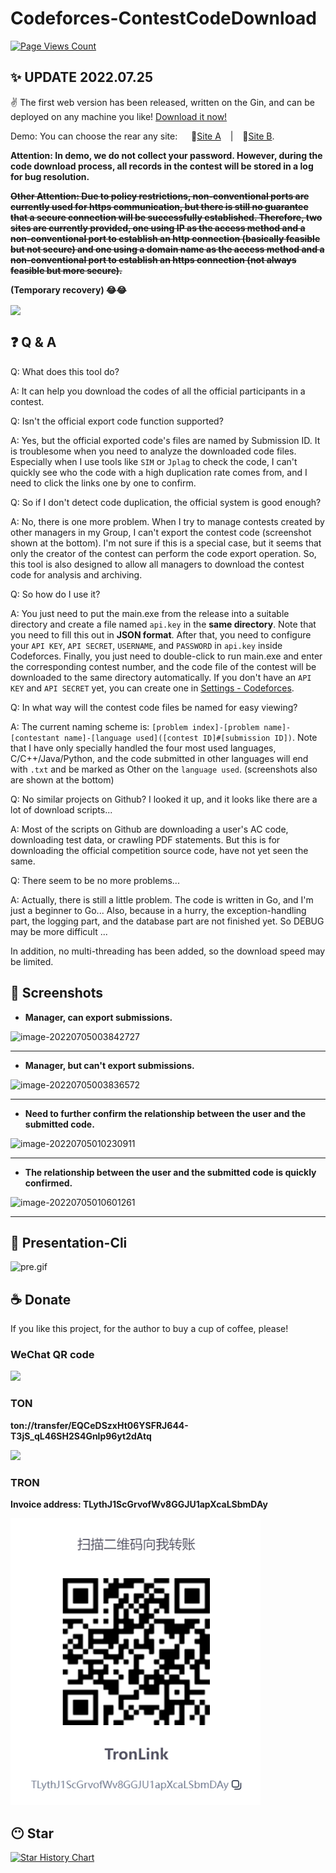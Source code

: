 # Codeforces-ContestCodeDownload

[![Page Views Count](https://badges.toozhao.com/badges/01G8Z5B0VBRMQF26321XZPZD8Q/green.svg)](https://badges.toozhao.com/stats/01G8Z5B0VBRMQF26321XZPZD8Q "Get your own page views count badge on badges.toozhao.com")

## ✨ UPDATE 2022.07.25
✌ The first web version has been released, written on the Gin, and can be deployed on any machine you like! [Download it now!](https://github.com/Yuzu815/Codeforces-ContestCodeDownload/releases/latest)

Demo: You can choose the rear any site: &emsp; 🤠[Site A](https://cf-demo.webdisk.online/) &ensp; | &ensp; 🧐[Site B](https://accelerate-cf-demo.webdisk.online/).

**Attention: In demo, we do not collect your password. However, during the code download process, all records in the contest will be stored in a log for bug resolution.**

~~**Other Attention: Due to policy restrictions, non-conventional ports are currently used for https communication, but there is still no guarantee that a secure connection will be successfully established. Therefore, two sites are currently provided, one using IP as the access method and a non-conventional port to establish an http connection (basically feasible but not secure) and one using a domain name as the access method and a non-conventional port to establish an https connection (not always feasible but more secure).**~~ 

**(Temporary recovery) 😂😂**

<img align="center" src="img/WebDownload.png" />

## ❓ Q & A

Q: What does this tool do?

A: It can help you download the codes of all the official participants in a contest.

Q: Isn't the official export code function supported?

A: Yes, but the official exported code's files are named by Submission ID. It is troublesome when you need to analyze the downloaded code files. Especially when I use tools like `SIM` or `Jplag` to check the code, I can't quickly see who the code with a high duplication rate comes from, and I need to click the links one by one to confirm.

Q: So if I don't detect code duplication, the official system is good enough?

A: No, there is one more problem. When I try to manage contests created by other managers in my Group, I can't export the contest code (screenshot shown at the bottom). I'm not sure if this is a special case, but it seems that only the creator of the contest can perform the code export operation. So, this tool is also designed to allow all managers to download the contest code for analysis and archiving.

Q: So how do I use it?

A: You just need to put the main.exe from the release into a suitable directory and create a file named `api.key` in the **same directory**. Note that you need to fill this out in **JSON format**. After that, you need to configure your `API KEY`, `API SECRET`, `USERNAME`, and `PASSWORD` in `api.key` inside Codeforces. Finally, you just need to double-click to run main.exe and enter the corresponding contest number, and the code file of the contest will be downloaded to the same directory automatically. If you don't have an `API KEY` and `API SECRET` yet, you can create one in [Settings - Codeforces](https://codeforces.com/settings/api).

Q: In what way will the contest code files be named for easy viewing?

A: The current naming scheme is: `[problem index]-[problem name]-[contestant name]-[language used]([contest ID]#[submission ID])`. Note that I have only specially handled the four most used languages, C/C++/Java/Python, and the code submitted in other languages will end with `.txt` and be marked as Other on the `language used`. (screenshots also are shown at the bottom)

Q: No similar projects on Github? I looked it up, and it looks like there are a lot of download scripts...

A: Most of the scripts on Github are downloading a user's AC code, downloading test data, or crawling PDF statements. But this is for downloading the official competition source code, have not yet seen the same.

Q: There seem to be no more problems...

A: Actually, there is still a little problem. The code is written in Go, and I'm just a beginner to Go... Also, because in a hurry, the exception-handling part, the logging part, and the database part are not finished yet. So DEBUG may be more difficult ...

In addition, no multi-threading has been added, so the download speed may be limited.

## 🎈 Screenshots

- **Manager, can export submissions.**

![image-20220705003842727](img/pic2.png)

---

- **Manager, but can't export submissions.**

![image-20220705003836572](img/pic1.png)

---

- **Need to further confirm the relationship between the user and the submitted code.**

![image-20220705010230911](img/jplag1.png)

---



- **The relationship between the user and the submitted code is quickly confirmed.**

![image-20220705010601261](img/jplag2.png)

---

## 🎨 Presentation-Cli

![pre.gif](img/Pre.gif)


## ☕ Donate

If you like this project, for the author to buy a cup of coffee, please!

### WeChat QR code

<img src="https://github.com/Yuzu815/Codeforces-ContestCodeDownload/blob/main/img/donate.png?raw=true" width="300px">

### TON

**ton://transfer/EQCeDSzxHt06YSFRJ644-T3jS_qL46SH2S4Gnlp96yt2dAtq**

<img src="https://raw.githubusercontent.com/Yuzu815/Codeforces-ContestCodeDownload/769dec60def806cc8c03887da09f72fafc9f1556/TON%20QR.png" width="300px">

### TRON

**Invoice address: TLythJ1ScGrvofWv8GGJU1apXcaLSbmDAy**

<img src="https://github.com/Yuzu815/Codeforces-ContestCodeDownload/blob/main/img/TronLink.png?raw=true" width="400px">



## 😶 Star 

[![Star History Chart](https://api.star-history.com/svg?repos=Yuzu815/Codeforces-ContestCodeDownload&type=Date)](https://star-history.com/#Yuzu815/Codeforces-ContestCodeDownload&Date)




